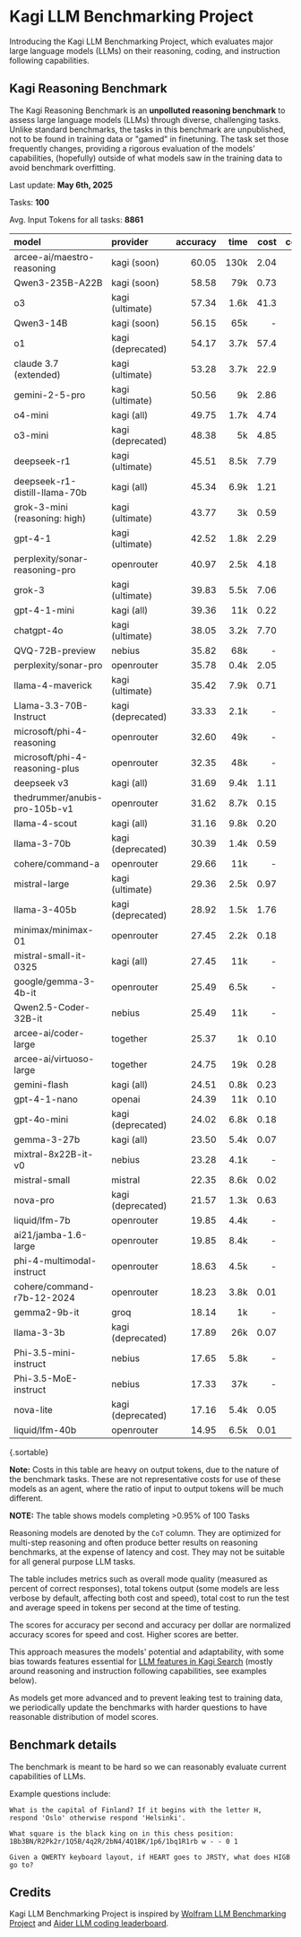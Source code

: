 # Kagi LLM Benchmarking Project

Introducing the Kagi LLM Benchmarking Project, which evaluates major large language models (LLMs) on their reasoning, coding, and instruction following capabilities.

## Kagi Reasoning Benchmark

The Kagi Reasoning Benchmark is an **unpolluted reasoning benchmark** to assess large language models (LLMs) through diverse, challenging tasks. Unlike standard benchmarks, the tasks in this benchmark are unpublished, not to be found in training data or "gamed" in finetuning. The task set those frequently changes, providing a rigorous evaluation of the models' capabilities, (hopefully) outside of what models saw in the training data to avoid benchmark overfitting. 

Last update: **May 6th, 2025** 

Tasks: **100**

Avg. Input Tokens for all tasks: **8861**

<div class="minimal-table-margins">

| model                          | provider          | accuracy     | time | cost | cost_index | speed_index | consistency_index  | out_tokens | tps   |
|:-------------------------------|:------------------|-------------:|-----:|-----:|-----------:|------------:|-------------------:|-----------:|------:|
| arcee-ai/maestro-reasoning     | kagi (soon)       |        60.05 | 130k | 2.04 | 0.29       |     0.00    | 0.70               | 400k       | 3.00  | 
| Qwen3-235B-A22B                | kagi (soon)       |        58.58 | 79k  | 0.73 | 0.80       |     0.00    | 0.76               | 290k       | 3.64  | 
| o3                             | kagi (ultimate)   |        57.34 | 1.6k | 41.3 | 0.01       |     0.04    | 0.72               | 12k        | 7.75  | 
| Qwen3-14B                      | kagi (soon)       |        56.15 | 65k  |   -  |   -        |     0.00    | 0.70               | 310k       | 4.71  | 
| o1                             | kagi (deprecated) |        54.17 | 3.7k | 57.4 | 0.01       |     0.01    | 0.83               | 6.3k       | 1.69  | 
| claude 3.7 (extended)          | kagi (ultimate)   |        53.28 | 3.7k | 22.9 | 0.02       |     0.01    | 0.70               | 160k       | 44.50 | 
| gemini-2-5-pro                 | kagi (ultimate)   |        50.56 | 9k   | 2.86 | 0.18       |     0.01    | 0.81               | 15k        | 1.68  | 
| o4-mini                        | kagi (all)        |        49.75 | 1.7k | 4.74 | 0.10       |     0.03    | 0.75               | 9.8k       | 5.73  | 
| o3-mini                        | kagi (deprecated) |        48.38 | 5k   | 4.85 | 0.10       |     0.01    | 0.82               | 16k        | 3.15  | 
| deepseek-r1                    | kagi (ultimate)   |        45.51 | 8.5k | 7.79 | 0.06       |     0.01    | 0.74               | 180k       | 21.80 | 
| deepseek-r1-distill-llama-70b  | kagi (all)        |        45.34 | 6.9k | 1.21 | 0.38       |     0.01    | 0.77               | 200k       | 28.46 | 
| grok-3-mini (reasoning: high)  | kagi (ultimate)   |        43.77 | 3k   | 0.59 | 0.75       |     0.01    | 0.65               | 12k        | 3.88  | 
| gpt-4-1                        | kagi (ultimate)   |        42.52 | 1.8k | 2.29 | 0.19       |     0.02    | 0.72               | 23k        | 12.46 | 
| perplexity/sonar-reasoning-pro | openrouter        |        40.97 | 2.5k | 4.18 | 0.10       |     0.02    | 0.77               | 20k        | 7.80  | 
| grok-3                         | kagi (ultimate)   |        39.83 | 5.5k | 7.06 | 0.06       |     0.01    | 0.71               | 35k        | 6.25  | 
| gpt-4-1-mini                   | kagi (all)        |        39.36 | 11k  | 0.22 | 1.77       |     0.00    | 0.84               | 24k        | 2.18  | 
| chatgpt-4o                     | kagi (ultimate)   |        38.05 | 3.2k | 7.70 | 0.05       |     0.01    | 0.73               | 25k        | 7.84  | 
| QVQ-72B-preview                | nebius            |        35.82 | 68k  |   -  |   -        |     0.00    | 0.68               | 190k       | 2.78  | 
| perplexity/sonar-pro           | openrouter        |        35.78 | 0.4k | 2.05 | 0.17       |     0.08    | 0.78               | 29k        | 65.36 | 
| llama-4-maverick               | kagi (ultimate)   |        35.42 | 7.9k | 0.71 | 0.50       |     0.00    | 0.67               | 40k        | 5.03  | 
| Llama-3.3-70B-Instruct         | kagi (deprecated) |        33.33 | 2.1k |   -  |   -        |     0.02    | 0.81               | 24k        | 11.30 | 
| microsoft/phi-4-reasoning      | openrouter        |        32.60 | 49k  |   -  |   -        |     0.00    | 0.67               | 180k       | 3.73  | 
| microsoft/phi-4-reasoning-plus | openrouter        |        32.35 | 48k  |   -  |   -        |     0.00    | 0.67               | 160k       | 3.33  | 
| deepseek v3                    | kagi (all)        |        31.69 | 9.4k | 1.11 | 0.29       |     0.00    | 0.74               | 44k        | 4.67  | 
| thedrummer/anubis-pro-105b-v1  | openrouter        |        31.62 | 8.7k | 0.15 | 2.11       |     0.00    | 0.81               | 27k        | 3.16  | 
| llama-4-scout                  | kagi (all)        |        31.16 | 9.8k | 0.20 | 1.58       |     0.00    | 0.74               | 36k        | 3.65  | 
| llama-3-70b                    | kagi (deprecated) |        30.39 | 1.4k | 0.59 | 0.52       |     0.02    | 0.80               | 40k        | 28.05 | 
| cohere/command-a               | openrouter        |        29.66 | 11k  |   -  |   -        |     0.00    | 0.84               | 34k        | 2.99  | 
| mistral-large                  | kagi (ultimate)   |        29.36 | 2.5k | 0.97 | 0.30       |     0.01    | 0.88               | 30k        | 12.12 | 
| llama-3-405b                   | kagi (deprecated) |        28.92 | 1.5k | 1.76 | 0.16       |     0.02    | 0.88               | 27k        | 17.74 | 
| minimax/minimax-01             | openrouter        |        27.45 | 2.2k | 0.18 | 1.54       |     0.01    | 0.84               | 39k        | 18.01 | 
| mistral-small-it-0325          | kagi (all)        |        27.45 | 11k  |   -  |   -        |     0.00    | 0.83               | 36k        | 3.18  | 
| google/gemma-3-4b-it           | openrouter        |        25.49 | 6.5k |   -  |   -        |     0.00    | 0.82               | 35k        | 5.37  | 
| Qwen2.5-Coder-32B-it           | nebius            |        25.49 | 11k  |   -  |   -        |     0.00    | 0.82               | 25k        | 2.28  | 
| arcee-ai/coder-large           | together          |        25.37 | 1k   | 0.10 | 2.56       |     0.02    | 0.82               | 25k        | 23.70 | 
| arcee-ai/virtuoso-large        | together          |        24.75 | 19k  | 0.28 | 0.88       |     0.00    | 0.85               | 51k        | 2.73  | 
| gemini-flash                   | kagi (all)        |        24.51 | 0.8k | 0.23 | 1.08       |     0.03    | 0.72               | 13k        | 17.35 | 
| gpt-4-1-nano                   | openai            |        24.39 | 11k  | 0.10 | 2.35       |     0.00    | 0.70               | 27k        | 2.51  | 
| gpt-4o-mini                    | kagi (deprecated) |        24.02 | 6.8k | 0.18 | 1.32       |     0.00    | 0.77               | 20k        | 3.01  | 
| gemma-3-27b                    | kagi (all)        |        23.50 | 5.4k | 0.07 | 3.53       |     0.00    | 0.82               | 13k        | 2.50  | 
| mixtral-8x22B-it-v0            | nebius            |        23.28 | 4.1k |   -  |   -        |     0.01    | 0.83               | 22k        | 5.32  | 
| mistral-small                  | mistral           |        22.35 | 8.6k | 0.02 | 10.1       |     0.00    | 0.79               | 20k        | 2.35  | 
| nova-pro                       | kagi (deprecated) |        21.57 | 1.3k | 0.63 | 0.34       |     0.02    | 0.80               | 18k        | 14.44 | 
| liquid/lfm-7b                  | openrouter        |        19.85 | 4.4k |   -  |   -        |     0.00    | 0.85               | 25k        | 5.63  | 
| ai21/jamba-1.6-large           | openrouter        |        19.85 | 8.4k |   -  |   -        |     0.00    | 0.81               | 20k        | 2.43  | 
| phi-4-multimodal-instruct      | openrouter        |        18.63 | 4.5k |   -  |   -        |     0.00    | 0.86               | 23k        | 5.01  | 
| cohere/command-r7b-12-2024     | openrouter        |        18.23 | 3.8k | 0.01 | 29.8       |     0.00    | 0.80               | 29k        | 7.71  | 
| gemma2-9b-it                   | groq              |        18.14 | 1k   |   -  |   -        |     0.02    | 0.84               | 14k        | 14.14 | 
| llama-3-3b                     | kagi (deprecated) |        17.89 | 26k  | 0.07 | 2.51       |     0.00    | 0.85               | 56k        | 2.15  | 
| Phi-3.5-mini-instruct          | nebius            |        17.65 | 5.8k |   -  |   -        |     0.00    | 0.82               | 34k        | 5.96  | 
| Phi-3.5-MoE-instruct           | nebius            |        17.33 | 37k  |   -  |   -        |     0.00    | 0.81               | 98k        | 2.66  | 
| nova-lite                      | kagi (deprecated) |        17.16 | 5.4k | 0.05 | 3.29       |     0.00    | 0.82               | 27k        | 5.01  |
| liquid/lfm-40b                 | openrouter        |        14.95 | 6.5k | 0.01 | 16.1       |     0.00    | 0.80               | 25k        | 3.81  | 

{.sortable}

</div>

**Note:** Costs in this table are heavy on output tokens, due to the nature of the benchmark tasks. These are not representative costs for use of these models as an agent, where the ratio of input to output tokens will be much different.

**NOTE:** The table shows models completing >0.95% of 100 Tasks 

Reasoning models are denoted by the `CoT` column. They are optimized for multi-step reasoning and often produce better results on reasoning benchmarks, at the expense of latency and cost. They may not be suitable for all general purpose LLM tasks.

The table includes metrics such as overall mode quality (measured as percent of correct responses), total tokens output (some models are less verbose by default, affecting both cost and speed), total cost to run the test and average speed in tokens per second at the time of testing.

The scores for accuracy per second and accuracy per dollar are normalized accuracy scores for speed and cost. Higher scores are better.

This approach measures the models' potential and adaptability, with some bias towards features essential for [LLM features in Kagi Search](./assistant.md) (mostly around reasoning and instruction following capabilities, see examples below).

As models get more advanced and to prevent leaking test to training data, we periodically update the benchmarks with harder questions to have reasonable distribution of model scores.

## Benchmark details

The benchmark is meant to be hard so we can reasonably evaluate current capabilities of LLMs.

Example questions include:

```
What is the capital of Finland? If it begins with the letter H, respond 'Oslo' otherwise respond 'Helsinki'.
```

```
What square is the black king on in this chess position: 1Bb3BN/R2Pk2r/1Q5B/4q2R/2bN4/4Q1BK/1p6/1bq1R1rb w - - 0 1
```

```
Given a QWERTY keyboard layout, if HEART goes to JRSTY, what does HIGB go to?
```

## Credits

Kagi LLM Benchmarking Project is inspired by [Wolfram LLM Benchmarking Project](https://www.wolfram.com/llm-benchmarking-project/) and [Aider LLM coding leaderboard](https://aider.chat/docs/leaderboards/).
